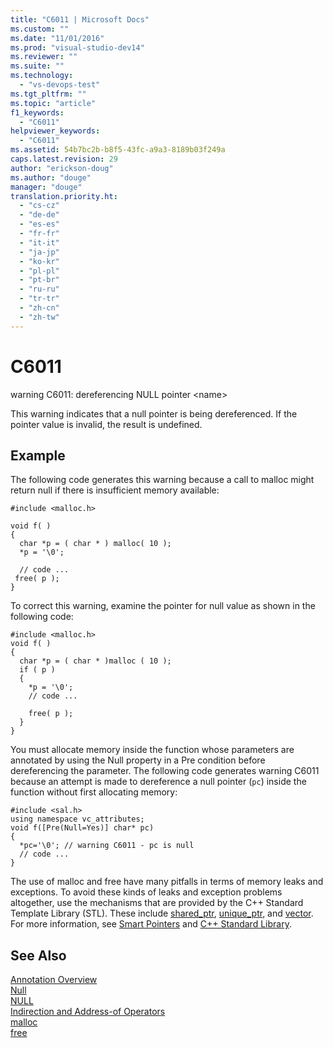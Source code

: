 ```yaml
---
title: "C6011 | Microsoft Docs"
ms.custom: ""
ms.date: "11/01/2016"
ms.prod: "visual-studio-dev14"
ms.reviewer: ""
ms.suite: ""
ms.technology: 
  - "vs-devops-test"
ms.tgt_pltfrm: ""
ms.topic: "article"
f1_keywords: 
  - "C6011"
helpviewer_keywords: 
  - "C6011"
ms.assetid: 54b7bc2b-b8f5-43fc-a9a3-8189b03f249a
caps.latest.revision: 29
author: "erickson-doug"
ms.author: "douge"
manager: "douge"
translation.priority.ht: 
  - "cs-cz"
  - "de-de"
  - "es-es"
  - "fr-fr"
  - "it-it"
  - "ja-jp"
  - "ko-kr"
  - "pl-pl"
  - "pt-br"
  - "ru-ru"
  - "tr-tr"
  - "zh-cn"
  - "zh-tw"
---
```

# C6011
warning C6011: dereferencing NULL pointer \<name>  
  
 This warning indicates that a null pointer is being dereferenced. If the pointer value is invalid, the result is undefined.  
  
## Example  
 The following code generates this warning because a call to malloc might return null if there is insufficient memory available:  
  
```  
#include <malloc.h>  
  
void f( )  
{   
  char *p = ( char * ) malloc( 10 );  
  *p = '\0';  
  
  // code ...  
 free( p );  
}  
```  
  
 To correct this warning, examine the pointer for null value as shown in the following code:  
  
```  
#include <malloc.h>  
void f( )  
{  
  char *p = ( char * )malloc ( 10 );  
  if ( p )   
  {  
    *p = '\0';  
    // code ...  
  
    free( p );  
  }  
}  
```  
  
 You must allocate memory inside the function whose parameters are annotated by using the Null property in a Pre condition before dereferencing the parameter. The following code generates warning C6011 because an attempt is made to dereference a null pointer (`pc`) inside the function without first allocating memory:  
  
```  
#include <sal.h>  
using namespace vc_attributes;  
void f([Pre(Null=Yes)] char* pc)  
{  
  *pc='\0'; // warning C6011 - pc is null  
  // code ...  
}  
```  
  
 The use of malloc and free have many pitfalls in terms of memory leaks and exceptions. To avoid these kinds of leaks and exception problems altogether, use the mechanisms that are provided by the C++ Standard Template Library (STL). These include [shared_ptr](/visual-cpp/standard-library/shared-ptr-class), [unique_ptr](/visual-cpp/standard-library/unique-ptr-class), and [vector](../Topic/%3Cvector%3E.md). For more information, see [Smart Pointers](/visual-cpp/cpp/smart-pointers-modern-cpp) and [C++ Standard Library](/visual-cpp/standard-library/cpp-standard-library-reference).  
  
## See Also  
 [Annotation Overview](http://msdn.microsoft.com/en-us/2345380e-2eeb-4107-907f-6e8b809c2643)   
 [Null](http://msdn.microsoft.com/en-us/632f3684-60a0-45be-aeb1-be1521e94d88)   
 [NULL](/visual-cpp/c-runtime-library/null-crt)   
 [Indirection and Address-of Operators](/visual-cpp/c-language/indirection-and-address-of-operators)   
 [malloc](/visual-cpp/c-runtime-library/reference/malloc)   
 [free](/visual-cpp/c-runtime-library/reference/free)